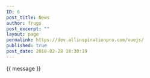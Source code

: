 ```yaml
---
ID: 6
post_title: News
author: frugs
post_excerpt: ""
layout: page
permalink: https://dev.allinspirationpro.com/vuejs/
published: true
post_date: 2018-02-28 18:30:19
---
```

<script src="https://cdn.jsdelivr.net/npm/vue"></script>
<div id="app">{{ message }}</div>
<script>
const AllinPost = Vue.extend({
  template: 'A custom component!'
});

Vue.component('allin-post', AllinPost);

const app = new Vue({
  el: '#app',
  data: {
    message: 'Hello Vue!'
  }
});
</script>